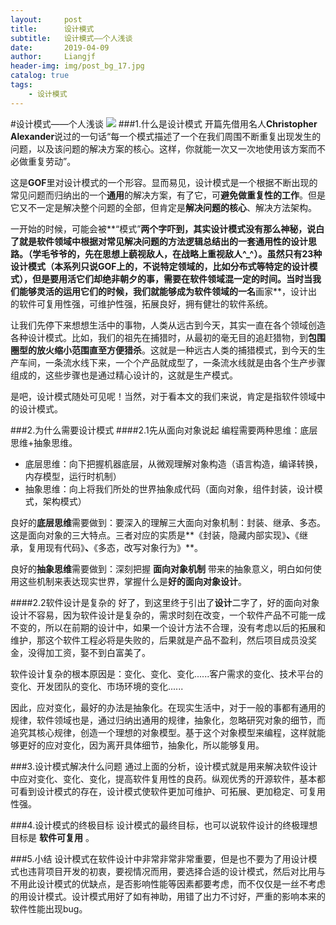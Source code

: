 ```yaml
---
layout:     post                  
title:      设计模式
subtitle:   设计模式——个人浅谈
date:       2019-04-09          
author:     Liangjf                  
header-img: img/post_bg_17.jpg
catalog: true                      
tags:                       
    - 设计模式
---
```


#设计模式——个人浅谈
![](https://i.imgur.com/uM76xRS.png)
###1.什么是设计模式
开篇先借用名人**Christopher Alexander**说过的一句话“每一个模式描述了一个在我们周围不断重复出现发生的问题，以及该问题的解决方案的核心。这样，你就能一次又一次地使用该方案而不必做重复劳动”。

这是**GOF**里对设计模式的一个形容。显而易见，设计模式是一个根据不断出现的常见问题而归纳出的一个**通用**的解决方案，有了它，可**避免做重复性的工作**。但是它又不一定是解决整个问题的全部，但肯定是**解决问题的核心**、解决方法架构。

一开始的时候，可能会被**“模式”**两个字吓到，其实设计模式没有那么神秘，说白了就是软件领域中根据对常见解决问题的方法逻辑总结出的一套通用性的设计思路。（学毛爷爷的，先在思想上藐视敌人，在战略上重视敌人^_^）。虽然只有23种设计模式（本系列只说GOF上的，不说特定领域的，比如分布式等特定的设计模式），但是要用活它们却绝非朝夕的事，需要在软件领域混一定的时间。当时当我们能够灵活的运用它们的时候，我们就能够成为软件领域的一名**画家**，设计出的软件可复用性强，可维护性强，拓展良好，拥有健壮的软件系统。

让我们先停下来想想生活中的事物，人类从远古到今天，其实一直在各个领域创造各种设计模式。比如，我们的祖先在捕猎时，从最初的毫无目的追赶猎物，到**包围圈型的放火缩小范围直至方便猎杀**。这就是一种远古人类的捕猎模式，到今天的生产车间，一条流水线下来，一个个产品就成型了，一条流水线就是由各个生产步骤组成的，这些步骤也是通过精心设计的，这就是生产模式。

是吧，设计模式随处可见呢！当然，对于看本文的我们来说，肯定是指软件领域中的设计模式。

###2.为什么需要设计模式
####2.1先从面向对象说起
编程需要两种思维：底层思维+抽象思维。

- 底层思维：向下把握机器底层，从微观理解对象构造（语言构造，编译转换，内存模型，运行时机制）
- 抽象思维：向上将我们所处的世界抽象成代码（面向对象，组件封装，设计模式，架构模式）

良好的**底层思维**需要做到：要深入的理解三大面向对象机制：封装、继承、多态。这是面向对象的三大特点。三者对应的实质是**《封装，隐藏内部实现》**、**《继承，复用现有代码》**、**《多态，改写对象行为》**。

良好的**抽象思维**需要做到：深刻把握 **面向对象机制** 带来的抽象意义，明白如何使用这些机制来表达现实世界，掌握什么是**好的面向对象设计**。

####2.2软件设计是复杂的
好了，到这里终于引出了**设计**二字了，好的面向对象设计不容易，因为软件设计是复杂的，需求时刻在改变，一个软件产品不可能一成不变的，所以在前期的设计中，如果一个设计方法不合理，没有考虑以后的拓展和维护，那这个软件工程必将是失败的，后果就是产品不盈利，然后项目成员没奖金，没得加工资，娶不到白富美了。

软件设计复杂的根本原因是：变化、变化、变化......客户需求的变化、技术平台的变化、开发团队的变化、市场环境的变化......

因此，应对变化，最好的办法是抽象化。在现实生活中，对于一般的事都有通用的规律，软件领域也是，通过归纳出通用的规律，抽象化，忽略研究对象的细节，而追究其核心规律，创造一个理想的对象模型。基于这个对象模型来编程，这样就能够更好的应对变化，因为离开具体细节，抽象化，所以能够复用。

###3.设计模式解决什么问题
通过上面的分析，设计模式就是用来解决软件设计中应对变化、变化、变化，提高软件复用性的良药。纵观优秀的开源软件，基本都可看到设计模式的存在，设计模式使软件更加可维护、可拓展、更加稳定、可复用性强。

###4.设计模式的终极目标
设计模式的最终目标，也可以说软件设计的终极理想目标是 **软件可复用** 。

###5.小结
设计模式在软件设计中非常非常非常重要，但是也不要为了用设计模式也违背项目开发的初衷，要视情况而用，要选择合适的设计模式，然后对比用与不用此设计模式的优缺点，是否影响性能等因素都要考虑，而不仅仅是一丝不考虑的用设计模式。设计模式用好了如有神助，用错了出力不讨好，严重的影响本来的软件性能出现bug。
